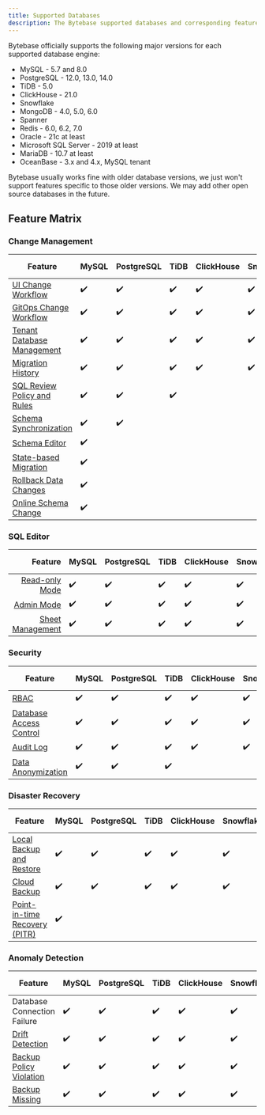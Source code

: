 ```yaml
---
title: Supported Databases
description: The Bytebase supported databases and corresponding feature matrix
---
```


Bytebase officially supports the following major versions for each supported database engine:

- MySQL - 5.7 and 8.0
- PostgreSQL - 12.0, 13.0, 14.0
- TiDB - 5.0
- ClickHouse - 21.0
- Snowflake
- MongoDB - 4.0, 5.0, 6.0
- Spanner
- Redis - 6.0, 6.2, 7.0
- Oracle - 21c at least
- Microsoft SQL Server - 2019 at least
- MariaDB - 10.7 at least
- OceanBase - 3.x and 4.x, MySQL tenant

Bytebase usually works fine with older database versions, we just won't support features specific to those older versions. We may add other open source databases in the future.

## Feature Matrix

### Change Management

|                                                                         Feature | MySQL | PostgreSQL | TiDB | ClickHouse | Snowflake | MongoDB | Spanner | Redis | Oracle | SQL Server | MariaDB  | OceanBase  |
| ------------------------------------------------------------------------------- | ----- | ---------- | ---- | ---------- | --------- | ------- | ------- | ----- | ------ | ---------- | -------- | ---------- |
|            [UI Change Workflow](/docs/change-database/change-workflow/overview) |  ✔️    |     ✔️      |  ✔️   |     ✔️      |     ✔️     |    ✔️    |   ✔️     |  ✔️    |    ✔️   |     ✔️      |     ✔️    |       ✔️    |
|                        [GitOps Change Workflow](/docs/vcs-integration/overview) |  ✔️    |     ✔️      |  ✔️   |     ✔️      |     ✔️     |    ✔️    |   ✔️     |  ✔️    |    ✔️   |     ✔️      |     ✔️    |       ✔️    |
|                       [Tenant Database Management](/docs/batch-change/overview) |  ✔️    |     ✔️      |  ✔️   |     ✔️      |     ✔️     |    ✔️    |   ✔️     |  ✔️    |    ✔️   |     ✔️      |     ✔️    |       ✔️    |
|                    [Migration History](/docs/change-database/migration-history) |  ✔️    |     ✔️      |  ✔️   |     ✔️      |     ✔️     |    ✔️    |   ✔️     |  ✔️    |    ✔️   |     ✔️      |     ✔️    |       ✔️    |
|          [SQL Review Policy and Rules](/docs/sql-review/review-policy/overview) |  ✔️    |     ✔️      |  ✔️   |            |           |         |         |       |        |            |          |            |
|              [Schema Synchronization](/docs/change-database/synchronize-schema) |  ✔️    |     ✔️      |      |            |           |         |         |       |        |            |          |            |
|                            [Schema Editor](/docs/change-database/schema-editor) |  ✔️    |            |      |            |           |         |         |       |        |            |          |            |
|   [State-based Migration](/docs/change-database/state-based-migration/overview) |  ✔️    |            |      |            |           |         |         |       |        |            |          |            |
| [Rollback Data Changes](/docs/change-database/rollback-data-changes)            |  ✔️    |            |      |            |           |         |         |       |        |            |          |            |
| [Online Schema Change](/docs/change-database/online-schema-migration-for-mysql) |  ✔️    |            |      |            |           |         |         |       |        |            |          |            |

### SQL Editor

|                                                 Feature | MySQL | PostgreSQL | TiDB | ClickHouse | Snowflake | MongoDB | Spanner | Redis | Oracle | SQL Server | MariaDB  | OceanBase  |
| ------------------------------------------------------: | ----- | ---------- | ---- | ---------- | --------- | ------- | ------- | ----- | ------ | ---------- | -------- | ---------- |
|          [Read-only Mode](/docs/sql-editor/run-queries) |  ✔️    |     ✔️      |  ✔️   |     ✔️      |    ✔️      |         |   ✔️     |       |    ✔️   |       ✔️    |    ✔️     |      ✔️     |
|               [Admin Mode](/docs/sql-editor/admin-mode) |  ✔️    |     ✔️      |  ✔️   |     ✔️      |    ✔️      |   ✔️     |   ✔️     |   ✔️   |    ✔️   |       ✔️    |    ✔️     |      ✔️     |
| [Sheet Management](/docs/sql-editor/manage-sql-scripts) |  ✔️    |     ✔️      |  ✔️   |     ✔️      |    ✔️      |   ✔️     |   ✔️     |   ✔️   |    ✔️   |       ✔️    |    ✔️     |      ✔️     |

### Security

|                                                                 Feature | MySQL | PostgreSQL | TiDB | ClickHouse | Snowflake | MongoDB | Spanner | Redis | Oracle | SQL Server | MariaDB  | OceanBase  |
| ----------------------------------------------------------------------- | ----- | ---------- | ---- | ---------- | --------- | ------- | ------- | ----- | ------ | ---------- | -------- | ---------- |
|                            [RBAC](/docs/concepts/roles-and-permissions) |  ✔️    |     ✔️      |   ✔️  |      ✔️     |     ✔️     |    ✔️    |    ✔️    |   ✔️   |    ✔️   |       ✔️    |    ✔️     |      ✔️     |
| [Database Access Control](/docs/administration/database-access-control) |  ✔️    |     ✔️      |   ✔️  |      ✔️     |     ✔️     |    ✔️    |    ✔️    |   ✔️   |    ✔️   |       ✔️    |    ✔️     |      ✔️     |
|                             [Audit Log](/docs/administration/audit-log) |  ✔️    |     ✔️      |   ✔️  |      ✔️     |     ✔️     |    ✔️    |    ✔️    |   ✔️   |    ✔️   |       ✔️    |    ✔️     |      ✔️     |
|               [Data Anonymization](/docs/administration/anonymize-data) |  ✔️    |     ✔️      |   ✔️  |            |           |         |         |       |        |            |    ✔️     |      ✔️      |

### Disaster Recovery

|                                                                                   Feature | MySQL | PostgreSQL | TiDB | ClickHouse | Snowflake | MongoDB | Spanner | Redis | Oracle | SQL Server | MariaDB  | OceanBase  |
| ----------------------------------------------------------------------------------------- | ----- | ---------- | ---- | ---------- | --------- | ------- | ------- | ----- | ------ | ---------- | -------- | ---------- |
|      [Local Backup and Restore](/docs/disaster-recovery/backup-restore-database/overview) |   ✔️   |      ✔️     |   ✔️  |      ✔️     |     ✔️     |         |         |       |        |            |          |            |
|              [Cloud Backup](/docs/disaster-recovery/backup-restore-database/cloud-backup) |   ✔️   |      ✔️     |   ✔️  |      ✔️     |     ✔️     |         |         |       |        |            |          |            |
| [Point-in-time Recovery (PITR)](/docs/disaster-recovery/point-in-time-recovery-for-mysql) |   ✔️   |            |      |            |           |         |         |       |        |            |          |            |

### Anomaly Detection

|                                                                                   Feature | MySQL | PostgreSQL | TiDB | ClickHouse | Snowflake | MongoDB | Spanner | Redis | Oracle | SQL Server | MariaDB  | OceanBase  |
| ----------------------------------------------------------------------------------------- | ----- | ---------- | ---- | ---------- | --------- | ------- | ------- | ----- | ------ | ---------- | -------- | ---------- |
|                                                               Database Connection Failure |   ✔️   |      ✔️     |   ✔️  |      ✔️     |     ✔️     |    ✔️    |    ✔️    |   ✔️   |   ✔️    |     ✔️      |     ✔️    |      ✔️     |
|                                [Drift Detection](/docs/anomaly-detection/drift-detection) |   ✔️   |      ✔️     |   ✔️  |      ✔️     |     ✔️     |         |    ✔️    |       |        |            |          |            |
| [Backup Policy Violation](/docs/administration/environment-policy/backup-schedule-policy) |   ✔️   |      ✔️     |   ✔️  |      ✔️     |     ✔️     |         |         |       |        |            |          |            |
|                  [Backup Missing](/docs/disaster-recovery/backup-restore-database/backup) |   ✔️   |      ✔️     |   ✔️  |      ✔️     |     ✔️     |         |         |       |        |            |          |            |
